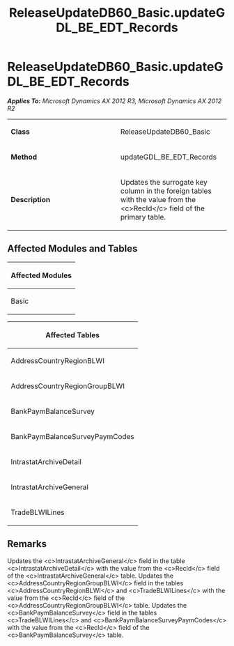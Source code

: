 ﻿---
title: ReleaseUpdateDB60_Basic.updateGDL_BE_EDT_Records
TOCTitle: ReleaseUpdateDB60_Basic.updateGDL_BE_EDT_Records
ms:assetid: 8c4e8da8-f7f4-d60e-b7ef-2c38d7e6a138
ms:mtpsurl: https://msdn.microsoft.com/en-us/library/JJ736456(v=AX.60)
ms:contentKeyID: 49709644
ms.date: 05/18/2015
mtps_version: v=AX.60
---

# ReleaseUpdateDB60\_Basic.updateGDL\_BE\_EDT\_Records 


_**Applies To:** Microsoft Dynamics AX 2012 R3, Microsoft Dynamics AX 2012 R2_

<table>
<colgroup>
<col style="width: 50%" />
<col style="width: 50%" />
</colgroup>
<tbody>
<tr class="odd">
<td><p><strong>Class</strong></p></td>
<td><p>ReleaseUpdateDB60_Basic</p></td>
</tr>
<tr class="even">
<td><p><strong>Method</strong></p></td>
<td><p>updateGDL_BE_EDT_Records</p></td>
</tr>
<tr class="odd">
<td><p><strong>Description</strong></p></td>
<td><p>Updates the surrogate key column in the foreign tables with the value from the &lt;c&gt;RecId&lt;/c&gt; field of the primary table.</p></td>
</tr>
</tbody>
</table>


## Affected Modules and Tables

<table>
<colgroup>
<col style="width: 100%" />
</colgroup>
<thead>
<tr class="header">
<th><p>Affected Modules</p></th>
</tr>
</thead>
<tbody>
<tr class="odd">
<td><p>Basic</p></td>
</tr>
</tbody>
</table>


<table>
<colgroup>
<col style="width: 100%" />
</colgroup>
<thead>
<tr class="header">
<th><p>Affected Tables</p></th>
</tr>
</thead>
<tbody>
<tr class="odd">
<td><p>AddressCountryRegionBLWI</p></td>
</tr>
<tr class="even">
<td><p>AddressCountryRegionGroupBLWI</p></td>
</tr>
<tr class="odd">
<td><p>BankPaymBalanceSurvey</p></td>
</tr>
<tr class="even">
<td><p>BankPaymBalanceSurveyPaymCodes</p></td>
</tr>
<tr class="odd">
<td><p>IntrastatArchiveDetail</p></td>
</tr>
<tr class="even">
<td><p>IntrastatArchiveGeneral</p></td>
</tr>
<tr class="odd">
<td><p>TradeBLWILines</p></td>
</tr>
</tbody>
</table>


## Remarks

Updates the \<c\>IntrastatArchiveGeneral\</c\> field in the table \<c\>IntrastatArchiveDetail\</c\> with the value from the \<c\>RecId\</c\> field of the \<c\>IntrastatArchiveGeneral\</c\> table. Updates the \<c\>AddressCountryRegionGroupBLWI\</c\> field in the tables \<c\>AddressCountryRegionBLWI\</c\> and \<c\>TradeBLWILines\</c\> with the value from the \<c\>RecId\</c\> field of the \<c\>AddressCountryRegionGroupBLWI\</c\> table. Updates the \<c\>BankPaymBalanceSurvey\</c\> field in the tables \<c\>TradeBLWILines\</c\> and \<c\>BankPaymBalanceSurveyPaymCodes\</c\> with the value from the \<c\>RecId\</c\> field of the \<c\>BankPaymBalanceSurvey\</c\> table.

  


